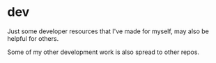 # dev #

Just some developer resources that I've made for myself, may also be helpful for others.

Some of my other development work is also spread to other repos.
